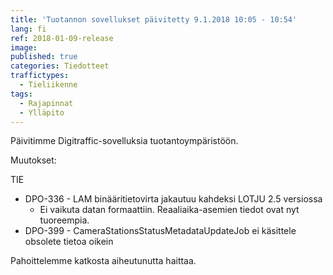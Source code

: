 ```yaml
---
title: 'Tuotannon sovellukset päivitetty 9.1.2018 10:05 - 10:54'
lang: fi
ref: 2018-01-09-release
image: 
published: true
categories: Tiedotteet
traffictypes:
  - Tieliikenne
tags:
  - Rajapinnat
  - Ylläpito
---
```


Päivitimme Digitraffic-sovelluksia tuotantoympäristöön.

Muutokset:

TIE
- DPO-336 - LAM binääritietovirta jakautuu kahdeksi LOTJU 2.5 versiossa
  - Ei vaikuta datan formaattiin. Reaaliaika-asemien tiedot ovat nyt tuoreempia.
- DPO-399 - CameraStationsStatusMetadataUpdateJob ei käsittele obsolete tietoa oikein

Pahoittelemme katkosta aiheutunutta haittaa.
